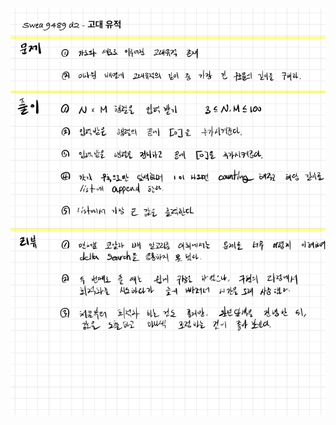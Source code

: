 ![E6CBD95E-8A47-42DF-BC74-FEFF9A12F526.jpeg](README_assets/5412d1b7875bbfabeae9689340a56dcfd451d64a.jpeg)


